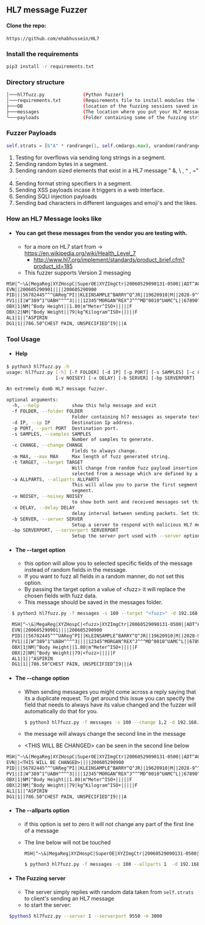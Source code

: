 ## HL7 message Fuzzer

#### Clone the repo: 

```
https://github.com/ehabhussein/HL7
```

### Install the requirements

```bash
pip3 install -r requirements.txt
```

### Directory structure

```bash
│───hl7fuzz.py              (Python fuzzer)
│───requirements.txt		(Requirements file to install modules the fuzzer depends on)
├───DB						(location of the fuzzing sessions saved in sqlite db)
├───messages				(The location where you put your HL7 messages so it can parse it and generate the fuzzed data)
└───payloads				(Folder containing some of the fuzzing strings that the fuzzer uses)
```

### Fuzzer Payloads

```python
self.strats = [b"A" * randrange(1, self.cmdargs.max), urandom(randrange(1, self.cmdargs.max)), choice(self.elements),choice(self.sqli),choice(self.xss), choice(self.fmtstr),choice(self.badstrings)]
```

1. Testing for overflows via sending long strings in a segment.
2. Sending random bytes in a segment.
3. Sending random sized elements that exist in a HL7  message " &, \ , ^ , ~" .
4. Sending format string specifiers in a segment.
5. Sending XSS payloads incase it triggers in a web interface.
6. Sending SQLI injection payloads
7. Sending bad characters in different languages and emoji's and the likes.

### How an HL7 Message looks like

* #### You can get these messages from the vendor you are testing with.

  * for a more on HL7 start from -> https://en.wikipedia.org/wiki/Health_Level_7 
    * http://www.hl7.org/implement/standards/product_brief.cfm?product_id=185
  * This fuzzer supports Version 2 messaging

```reStructuredText
MSH|^~\&|MegaReg|XYZHospC|SuperOE|XYZImgCtr|20060529090131-0500||ADT^A01^ADT_A01|01052901|P|2.5
EVN||200605290901||||200605290900
PID|||56782445^^^UAReg^PI||KLEINSAMPLE^BARRY^Q^JR||19620910|M||2028-9^^HL70005^RA99113^^XYZ|260 GOODWIN CREST DRIVE^^BIRMINGHAM^AL^35209^^M~NICKELL’S PICKLES^10000 W 100TH AVE^BIRMINGHAM^AL^35200^^O|||||||0105I30001^^^99DEF^AN
PV1||I|W^389^1^UABH^^^^3||||12345^MORGAN^REX^J^^^MD^0010^UAMC^L||67890^GRAINGER^LUCY^X^^^MD^0010^UAMC^L|MED|||||A0||13579^POTTER^SHERMAN^T^^^MD^0010^UAMC^L|||||||||||||||||||||||||||200605290900
OBX|1|NM|^Body Height||1.80|m^Meter^ISO+|||||F
OBX|2|NM|^Body Weight||79|kg^Kilogram^ISO+|||||F
AL1|1||^ASPIRIN
DG1|1||786.50^CHEST PAIN, UNSPECIFIED^I9|||A
```

### Tool Usage

* #### Help

```bash
$ python3 hl7fuzz.py -h 
usage: hl7fuzz.py [-h] [-f FOLDER] [-d IP] [-p PORT] [-s SAMPLES] [-c CHANGE] [-m MAX] [-t TARGET] [-a ALLPARTS]
                  [-v NOISEY] [-x DELAY] [-b SERVER] [-bp SERVERPORT]

An extremely dumb HL7 message fuzzer.

optional arguments:
  -h, --help            show this help message and exit
  -f FOLDER, --folder FOLDER
                        Folder containing hl7 messages as seperate text files.
  -d IP, --ip IP        Destination Ip address.
  -p PORT, --port PORT  Destination port.
  -s SAMPLES, --samples SAMPLES
                        Number of samples to generate.
  -c CHANGE, --change CHANGE
                        Fields to always change.
  -m MAX, --max MAX     Max length of fuzz generated string.
  -t TARGET, --target TARGET
                        Will change from random fuzz payload insertion into messages to defined areas that you
                        selected from a message which are defined by a delimiter of your choice.
  -a ALLPARTS, --allparts ALLPARTS
                        This will allow you to parse the first segment of an HL7 message instead of skipping the first
                        segment.
  -v NOISEY, --noisey NOISEY
                        to show both sent and received messages set this to 1
  -x DELAY, --delay DELAY
                        delay interval between sending packets. Set this to 0 for DoS attack/stress testing.
  -b SERVER, --server SERVER
                        Setup a server to respond with malicious HL7 messages. Set this option to 1 : --server 1
  -bp SERVERPORT, --serverport SERVERPORT
                        Setup the server port used with --server option .
```

* #### The --target option

  * this option will allow you to selected specific fields of the message instead of random fields in the message.
  * If you want to fuzz all fields in a random manner, do not set this option.
  * By passing the target option a value of \<fuzz\> it will replace the chosen fields with fuzz data.
  * This message should be saved in the messages folder.
 
 ```bash
   $ python3 hl7fuzz.py -f messages -s 100 --target "<fuzz>" -d 192.168.1.3 -p 9550
 ```
  
```reStructuredText
  MSH|^~\&|MegaReg|XYZHospC|<fuzz>|XYZImgCtr|20060529090131-0500||ADT^A01^ADT_A01|01052901|P|2.5
  EVN||200605290901||||200605290900
  PID|||56782445^^^UAReg^PI||KLEINSAMPLE^BARRY^Q^JR||19620910|M||2028-9^^HL70005^RA99113^^XYZ|260 GOODWIN CREST DRIVE^^BIRMINGHAM^AL^35209^^M~NICKELL’S PICKLES^10000 <fuzz> AVE^BIRMINGHAM^AL^35200^^O|||||||0105I30001^^^99DEF^AN
  PV1||I|W^389^1^UABH^^^^3||||12345^MORGAN^REX^J^^^MD^0010^UAMC^L||67890^GRAINGER^LUCY^X^^^MD^0010^UAMC^L|MED|||||A0||13579^POTTER^SHERMAN^T^^^MD^0010^UAMC^L|||||||||||||||||||||||||||<fuzz>
  OBX|1|NM|^Body Height||1.80|m^Meter^ISO+|||||F
  OBX|2|NM|^Body Weight||79|<fuzz>|||||F
  AL1|1||^ASPIRIN
  DG1|1||786.50^CHEST PAIN, UNSPECIFIED^I9|||A
```
 


* #### The --change option

  * When sending messages you might come across a reply saying that its a duplicate request. To get around this issue you can specify the field that needs to always have its value changed and the fuzzer will automatically do that for you.

    ```bash
    $ python3 hl7fuzz.py -f messages -s 100 --change 1,2 -d 192.168.1.3 -p 9550
    ```
 
  * the message will always change the second line in the message

  * \<THIS WILL BE CHANGED\> can be seen in the second line below

```reStructuredText
MSH|^~\&|MegaReg|XYZHospC|SuperOE|XYZImgCtr|20060529090131-0500||ADT^A01^ADT_A01|01052901|P|2.5
EVN||<THIS WILL BE CHANGED>||||200605290900
PID|||56782445^^^UAReg^PI||KLEINSAMPLE^BARRY^Q^JR||19620910|M||2028-9^^HL70005^RA99113^^XYZ|260 GOODWIN CREST DRIVE^^BIRMINGHAM^AL^35209^^M~NICKELL’S PICKLES^10000 W 100TH AVE^BIRMINGHAM^AL^35200^^O|||||||0105I30001^^^99DEF^AN
PV1||I|W^389^1^UABH^^^^3||||12345^MORGAN^REX^J^^^MD^0010^UAMC^L||67890^GRAINGER^LUCY^X^^^MD^0010^UAMC^L|MED|||||A0||13579^POTTER^SHERMAN^T^^^MD^0010^UAMC^L|||||||||||||||||||||||||||200605290900
OBX|1|NM|^Body Height||1.80|m^Meter^ISO+|||||F
OBX|2|NM|^Body Weight||79|kg^Kilogram^ISO+|||||F
AL1|1||^ASPIRIN
DG1|1||786.50^CHEST PAIN, UNSPECIFIED^I9|||A
```

* #### The --allparts option

  * if this option is set to zero it will not change any part of the first line of a message

  * The line below will not be touched

    ```reStructuredText
    MSH|^~\&|MegaReg|XYZHospC|SuperOE|XYZImgCtr|20060529090131-0500||ADT^A01^ADT_A01|01052901|P|2.5
    ```

    ```bash
    $ python3 hl7fuzz.py -f messages -s 100 --allparts 1  -d 192.168.1.3 -p 9550
    ```

* #### The Fuzzing server
  * The server simply replies with random data taken from `self.strats` to client's sending an HL7 message
  * to start the server:
 
 ```bash
  $python3 hl7fuzz.py --server 1 --serverport 9550 -m 3000
  ```
    
